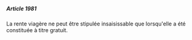 ##### Article 1981

La rente viagère ne peut être stipulée insaisissable que lorsqu'elle a été constituée à titre gratuit.

